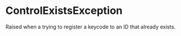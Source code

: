 # ControlExistsException 
  Raised when a trying to register a keycode to an ID that already exists. 

